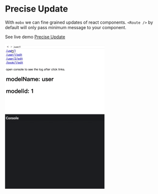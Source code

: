 #                                                                                                                                                                                                                                                                                                                                                                                                                                                                                                                                                                                                                                                                                                                                                                                                                                                                                                                                                                                                                                                                                                                           Precise Update

With `mobx` we can fine grained updates of react components. `<Route />` by default will only pass minimum message to your component. 

See live demo [Precise Update](http://codepen.io/zjuasmn/pen/qRgPxb?editor=0011)

![](/assets/ezgif-3-cc10dccbff.gif)



